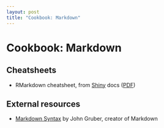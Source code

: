 ```yaml
---
layout: post
title: "Cookbook: Markdown"
---
```


# Cookbook: Markdown

## Cheatsheets

- RMarkdown cheatsheet, from [Shiny](http://shiny.rstudio.com/articles/rm-cheatsheet.html) docs ([PDF](/pdf/rmarkdown-cheatsheet.pdf))

## External resources

- [Markdown Syntax](https://daringfireball.net/projects/markdown/syntax) by John Gruber, creator of Markdown
